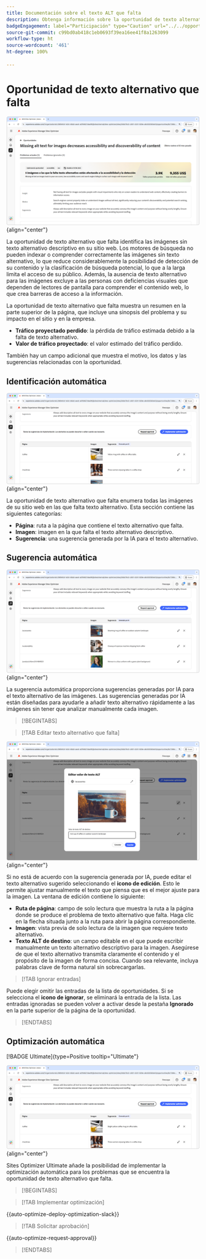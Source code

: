 ```yaml
---
title: Documentación sobre el texto ALT que falta
description: Obtenga información sobre la oportunidad de texto alternativo que falta y cómo utilizarla para mejorar la participación en el sitio web.
badgeEngagement: label="Participación" type="Caution" url="../../opportunity-types/engagement.md" tooltip="Participación"
source-git-commit: c99bd0ab418c1eb0693f39ea16ee41f8a1263099
workflow-type: ht
source-wordcount: '461'
ht-degree: 100%

---
```



# Oportunidad de texto alternativo que falta

![Oportunidad de texto alternativo que falta](./assets/missing-alt-text/hero.png){align="center"}

La oportunidad de texto alternativo que falta identifica las imágenes sin texto alternativo descriptivo en su sitio web. Los motores de búsqueda no pueden indexar o comprender correctamente las imágenes sin texto alternativo, lo que reduce considerablemente la posibilidad de detección de su contenido y la clasificación de búsqueda potencial, lo que a la larga limita el acceso de su público. Además, la ausencia de texto alternativo para las imágenes excluye a las personas con deficiencias visuales que dependen de lectores de pantalla para comprender el contenido web, lo que crea barreras de acceso a la información.

La oportunidad de texto alternativo que falta muestra un resumen en la parte superior de la página, que incluye una sinopsis del problema y su impacto en el sitio y en la empresa.

* **Tráfico proyectado perdido**: la pérdida de tráfico estimada debido a la falta de texto alternativo.
* **Valor de tráfico proyectado**: el valor estimado del tráfico perdido.

También hay un campo adicional que muestra el motivo, los datos y las sugerencias relacionadas con la oportunidad.

## Identificación automática

![Identificación automática del texto alternativo que falta](./assets/missing-alt-text/auto-identify.png){align="center"}

La oportunidad de texto alternativo que falta enumera todas las imágenes de su sitio web en las que falta texto alternativo. Esta sección contiene las siguientes categorías:

* **Página**: ruta a la página que contiene el texto alternativo que falta.
* **Imagen**: imagen en la que falta el texto alternativo descriptivo.
* **Sugerencia**: una sugerencia generada por la IA para el texto alternativo.

## Sugerencia automática

![Sugerencia automática para texto alternativo que falta](./assets/missing-alt-text/auto-suggest.png){align="center"}

La sugerencia automática proporciona sugerencias generadas por IA para el texto alternativo de las imágenes. Las sugerencias generadas por IA están diseñadas para ayudarle a añadir texto alternativo rápidamente a las imágenes sin tener que analizar manualmente cada imagen.

>[!BEGINTABS]

>[!TAB Editar texto alternativo que falta]

![Editar texto alternativo que falta](./assets/missing-alt-text/edit-alt-text-value.png){align="center"}

Si no está de acuerdo con la sugerencia generada por IA, puede editar el texto alternativo sugerido seleccionando el **icono de edición**. Esto le permite ajustar manualmente el texto que piensa que es el mejor ajuste para la imagen.  La ventana de edición contiene lo siguiente:

* **Ruta de página**: campo de solo lectura que muestra la ruta a la página donde se produce el problema de texto alternativo que falta. Haga clic en la flecha situada junto a la ruta para abrir la página correspondiente.
* **Imagen**: vista previa de solo lectura de la imagen que requiere texto alternativo.
* **Texto ALT de destino**: un campo editable en el que puede escribir manualmente un texto alternativo descriptivo para la imagen. Asegúrese de que el texto alternativo transmita claramente el contenido y el propósito de la imagen de forma concisa. Cuando sea relevante, incluya palabras clave de forma natural sin sobrecargarlas.

>[!TAB Ignorar entradas]

Puede elegir omitir las entradas de la lista de oportunidades. Si se selecciona el **icono de ignorar**, se eliminará la entrada de la lista. Las entradas ignoradas se pueden volver a activar desde la pestaña **Ignorado** en la parte superior de la página de la oportunidad.

>[!ENDTABS]

## Optimización automática

[!BADGE Ultimate]{type=Positive tooltip="Ultimate"}

![Optimización automática del texto alternativo que falta](./assets/missing-alt-text/auto-optimize.png){align="center"}

Sites Optimizer Ultimate añade la posibilidad de implementar la optimización automática para los problemas que se encuentra la oportunidad de texto alternativo que falta. <!--- TBD-need more in-depth and opportunity specific information here. What does the auto-optimization do?-->

>[!BEGINTABS]

>[!TAB Implementar optimización]

{{auto-optimize-deploy-optimization-slack}}

>[!TAB Solicitar aprobación]

{{auto-optimize-request-approval}}

>[!ENDTABS]

